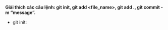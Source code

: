 **Giải thích các câu lệnh: git init, git add <file_name>, git add ., git commit -m “message”.**
- git init: 
